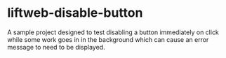# liftweb-disable-button
A sample project designed to test disabling a button immediately on click while some work goes in in the background which can cause an error message to need to be displayed.
